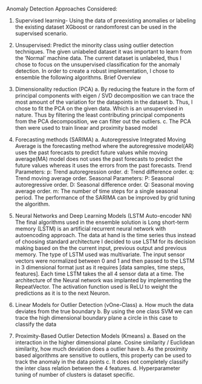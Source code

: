 Anomaly Detection
Approaches Considered: 
1.	Supervised learning- Using the data of preexisting anomalies or labeling the existing dataset XGboost or randomforest can be used in the supervised scenario. 
2.	Unsupervised: Predict the minority class using outlier detection techniques. The given unlabeled dataset it was important to learn from the ‘Normal’ machine data.
The current dataset is unlabeled, thus I chose to focus on the unsupervised classification for the anomaly detection. In order to create a robust implementation, I chose to ensemble the following algorithms.
Brief Overview
1.	Dimensionality reduction (PCA)
a.	By reducing the feature in the form of principal components with eigen / SVD decomposition we can trace the most amount of the variation for the datapoints in the dataset
b.	Thus, I chose to fit the PCA on the given data. Which is an unsupervised in nature. Thus by filtering the least contributing principal components from the PCA decomposition, we can filter out the outliers. 
c.	The PCA then were used to train linear and proximity based model

2.	Forecasting methods (SARIMA)
a.	Autoregressive Integrated Moving Average is the forecasting method where the autoregressive model(AR) uses the past forecasts to predict future values while moving average(MA) model does not uses the past forecasts to predict the future values whereas it uses the errors from the past forecasts.
Trend Parameters: 
p: Trend autoregression order.
d: Trend difference order.
q: Trend moving average order.
		Seasonal Parameters:
			     P: Seasonal autoregressive order.
     D: Seasonal difference order.
     Q: Seasonal moving average order.
      m: The number of time steps for a single seasonal period.
		The performance of the SARIMA can be improved by grid tuning the algorithm.		

3.	Neural Networks and Deep Learning Models (LSTM  Auto-encoder NN)
The final algorithms used in the ensemble solution is Long short-term memory (LSTM) is an artificial recurrent neural network with autoencoding approach. 
The data at hand is the time series thus instead of choosing standard architecture I decided to use LSTM for its decision making based on the the current input, previous output and previous memory. The type of LSTM used was multivariate. 
The input sensor vectors were normalized between 0 and 1 and then passed to the LSTM in 3 dimensional format just as it requires [data samples, time steps, features]. Each time LSTM takes the all 4 sensor data at a time.
The architecture of the Neural network was implanted by implementing the RepeatVector.
The activation function used is ReLU to weight the predictions as it is to the next Neuron. 

4.	Linear Models for Outlier Detection (vOne-Class)
a.	How much the data deviates from the true boundary 
b.	By using the one class SVM we can trace the high dimensional boundary plane a circle in this case to classify the data 

5.	Proximity-Based Outlier Detection Models (Kmeans)
a.	Based on the interaction in the higher dimensional plane. Cosine similarity / Euclidean similarity, how much deviation does a outlier have
b.	As the proximity based algorithms are sensitive to outliers, this property can be used to track the anomaly in the data points
c.	It does not completely classify the inter class relation between the 4 features.
d.	Hyperparameter tuning of number of clusters is dataset specific.
